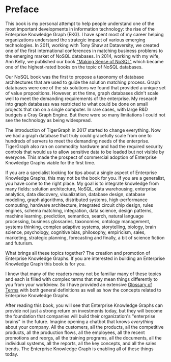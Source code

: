 # Preface

This book is my personal attempt to help people understand one of the most important developments in information technology: the rise of the Enterprise Knowledge Graph (EKG).  I have spent most of my career helping organizations understand the strategic impact of various emerging technologies.  In 2011, working with Tony Shaw at Dataversity, we created one of the first international conferences in matching business problems to the emerging market of NoSQL databases.  In 2014, working with my wife, Ann Kelly, we published our book ["Making Sense of NoSQL"](https://www.manning.com/books/making-sense-of-nosql) which became one of the highest-rated books on the topic of NoSQL databases.

Our NoSQL book was the first to propose a taxonomy of database architectures that are used to guide the solution matching process.  Graph databases were one of the six solutions we found that provided a unique set of value propositions.  However, at the time, graph databases didn't scale well to meet the demanding requirements of the enterprise.  My research into graph databases was restricted to what could be done on small projects that ran on a single computer. In rare cases, with large R&D budgets a Cray Graph Engine. But there were so many limitations I could not see the technology as being widespread.

The introduction of TigerGraph in 2017 started to change everything.  Now we had a graph database that truly could gracefully scale from one to hundreds of servers to meet the demanding needs of the enterprise.  TigerGraph also ran on commodity hardware and had the required security controls that would us to allow sensitive data to be loaded but not visible by everyone.  This made the prospect of commercial adoption of Enterprise Knowledge Graphs viable for the first time.

If you are a specialist looking for tips about a single aspect of Enterprise Knowledge Graphs, this may not be the book for you.  If you are a generalist, you have come to the right place.  My goal is to integrate knowledge from many fields: solution architecture, NoSQL, data warehousing, enterprise analytics, data discovery, visualization, database design, database modeling, graph algorithms, distributed systems, high-performance computing, hardware architecture, integrated circuit chip design, rules engines, schema matching, integration, data science, design patterns, machine learning, prediction, semantics, search, natural language processing, business glossaries, taxonomies, ontology management, systems thinking, complex adaptive systems, storytelling, biology, brain science, psychology, cognitive bias, philosophy, empiricism, sales, marketing, strategic planning, forecasting and finally, a bit of science fiction and futurism.

What brings all these topics together?  The creation and promotion of Enterprise Knowledge Graphs.  If you are interested in building an Enterprise Knowledge Graph this book is for you.

I know that many of the readers many not be familiar many of these topics and each is filled with complex terms that may mean things differently to you from your worldview.  So I have provided an extensive [Glossary of Terms](../glossary.md) with both general definitions as well as how the concepts related to Enterprise Knowledge Graphs.

After reading this book, you will see that Enterprise Knowledge Graphs can provide not just a strong return on investments today, but they will become the foundation that companies will build their organization's "enterprise brains" in the future.  Imagine opening a chatbot that knows *everything* about your company. All the customers, all the products, all the competitive products, all the production flows, all the employees, all the recent promotions and reorgs, all the training programs, all the documents, all the individual systems, all the reports, all the key concepts, and all the sales trends.  The Enterprise Knowledge Graph is enabling all of these things today.
